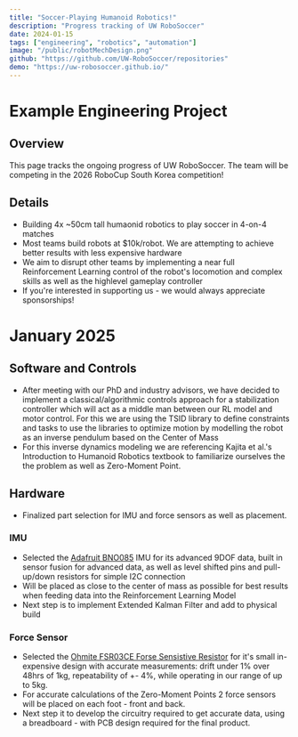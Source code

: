 ```yaml
---
title: "Soccer-Playing Humanoid Robotics!"
description: "Progress tracking of UW RoboSoccer"
date: 2024-01-15
tags: ["engineering", "robotics", "automation"]
image: "/public/robotMechDesign.png"
github: "https://github.com/UW-RoboSoccer/repositories"
demo: "https://uw-robosoccer.github.io/"
---
```


# Example Engineering Project

## Overview
This page tracks the ongoing progress of UW RoboSoccer. 
The team will be competing in the 2026 RoboCup South Korea competition!

## Details
- Building 4x ~50cm tall humaonid robotics to play soccer in 4-on-4 matches
- Most teams build robots at $10k/robot. We are attempting to achieve better results with less expensive hardware
- We aim to disrupt other teams by implementing a near full Reinforcement Learning control of the robot's locomotion and complex skills as well as the highlevel gameplay controller
- If you're interested in supporting us - we would always appreciate sponsorships!

# January 2025

## Software and Controls
- After meeting with our PhD and industry advisors, we have decided to implement a classical/algorithmic controls approach for a stabilization controller which will act as a middle man between our RL model and motor control. For this we are using the TSID library to define constraints and tasks to use the libraries to optimize motion by modelling the robot as an inverse pendulum based on the Center of Mass
- For this inverse dynamics modeling we are referencing Kajita et al.'s Introduction to Humanoid Robotics textbook to familiarize ourselves the the problem as well as Zero-Moment Point.

## Hardware
- Finalized part selection for IMU and force sensors as well as placement.

### IMU
- Selected the <a href="https://www.adafruit.com/product/4754" target="_blank" rel="noopener noreferrer"> Adafruit BNO085</a>
IMU for its advanced 9DOF data, built in sensor fusion for advanced data, as well as level shifted pins and pull-up/down resistors for simple I2C connection 
- Will be placed as close to the center of mass as possible for best results when feeding data into the Reinforcement Learning Model
- Next step is to implement Extended Kalman Filter and add to physical build

### Force Sensor
- Selected the 
<a href="https://www.digikey.ca/en/products/detail/ohmite/FSR03CE/9178298" target="_blank" rel="noopener noreferrer"> Ohmite FSR03CE Forse Sensistive Resistor</a> 
for it's small in-expensive design with accurate measurements: drift under 1% over 48hrs of 1kg, repeatability of +- 4%, while operating in our range of up to 5kg.
- For accurate calculations of the Zero-Moment Points 2 force sensors will be placed on each foot - front and back. 
- Next step it to develop the circuitry required to get accurate data, using a breadboard - with PCB design required for the final product.